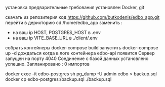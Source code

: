 
установка 
 предварительные требования установлен Docker, git

 скачать из репозитерия код 
  https://github.com/butkodenis/edbo_app.git
 перейти в дерикторию 
  cd /home/edbo_app
 заменить : 
 - на ваш ip  HOST, POSTGRES_HOST в .env
 - на ваш ip  VITE_BASE_URL в ./client/.env

собрать контейнеры
   docker-compose build
запустить
  docker-compose up -d
дождаться когда в логе контейнера edbo-api появится 
 Сервер запущен на порту 4040
 Соединение с базой данных установлено успешно.
 Запланировано : 0 импортов

docker exec -it edbo-postgres sh
pg_dump -U admin edbo > backup.sql
docker cp edbo-postgres:/backup.sql ./backup.sql
 
